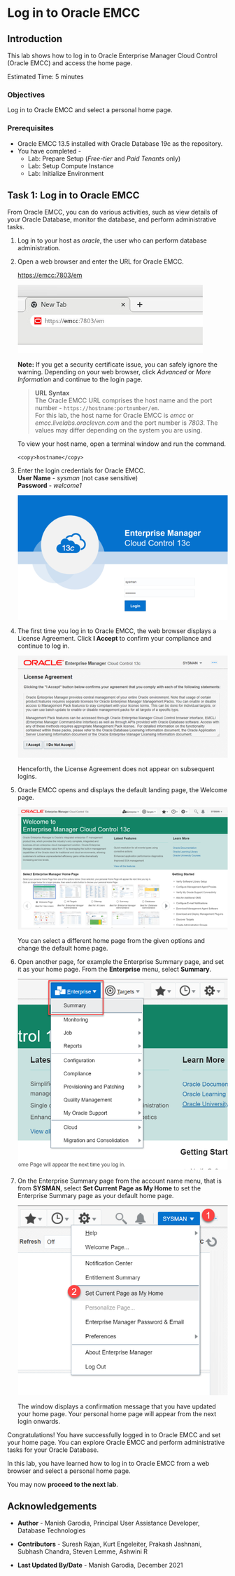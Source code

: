 # Log in to Oracle EMCC

## Introduction

This lab shows how to log in to Oracle Enterprise Manager Cloud Control (Oracle EMCC) and access the home page. 

Estimated Time: 5 minutes

### Objectives

Log in to Oracle EMCC and select a personal home page.

### Prerequisites

- Oracle EMCC 13.5 installed with Oracle Database 19c as the repository.
- You have completed -
    - Lab: Prepare Setup (*Free-tier* and *Paid Tenants* only)
    - Lab: Setup Compute Instance
    - Lab: Initialize Environment

## Task 1: Log in to Oracle EMCC

From Oracle EMCC, you can do various activities, such as view details of your Oracle Database, monitor the database, and perform administrative tasks.

1. Log in to your host as *oracle*, the user who can perform database administration.

2. Open a web browser and enter the URL for Oracle EMCC.  

    <!-- Replace 0.0.0.0 and enter the actual IP address of the host machine. -->

   [https://emcc:7803/em](https://emcc:7803/em)  

   ![Oracle EMCC Login URL](images/emcc-001-login-url.png)
 
   **Note:** If you get a security certificate issue, you can safely ignore the warning. Depending on your web browser, click *Advanced* or *More Information* and continue to the login page.

    > **URL Syntax**  
    > The Oracle EMCC URL comprises the host name and the port number - `https://hostname:portnumber/em`.  
    For this lab, the host name for Oracle EMCC is *emcc* or *emcc.livelabs.oraclevcn.com* and the port number is *7803*. The values may differ depending on the system you are using. 

    To view your host name, open a terminal window and run the command.
    ```
    <copy>hostname</copy>
    ```

3. Enter the login credentials for Oracle EMCC.  
   **User Name** - *sysman* (not case sensitive)  
   **Password** - *welcome1*
   
   ![Oracle EMCC Login Page](images/emcc-002-login-page.png)

4. The first time you log in to Oracle EMCC, the web browser displays a License Agreement. Click **I Accept** to confirm your compliance and continue to log in.

   ![License Agreement](images/emcc-003-license.png)
   
   Henceforth, the License Agreement does not appear on subsequent logins.

5. Oracle EMCC opens and displays the default landing page, the Welcome page. 

   ![Oracle EMCC Welcome page](images/emcc-004-welcome.png)
   
   You can select a different home page from the given options and change the default home page.  

6. Open another page, for example the Enterprise Summary page, and set it as your home page. From the **Enterprise** menu, select **Summary**. 

   ![Enterprise Summary page](images/emcc-005-enterprise-menu.png)
   
7. On the Enterprise Summary page from the account name menu, that is from **SYSMAN**, select **Set Current Page as My Home** to set the Enterprise Summary page as your default home page.

   ![Enterprise Summary page](images/emcc-006-set-homepage.png)

   The window displays a confirmation message that you have updated your home page. Your personal home page will appear from the next login onwards.

Congratulations! You have successfully logged in to Oracle EMCC and set your home page. You can explore Oracle EMCC and perform administrative tasks for your Oracle Database.

In this lab, you have learned how to log in to Oracle EMCC from a web browser and select a personal home page.

You may now **proceed to the next lab**.

## Acknowledgements

- **Author** - Manish Garodia, Principal User Assistance Developer, Database Technologies

- **Contributors** - Suresh Rajan, Kurt Engeleiter, Prakash Jashnani, Subhash Chandra, Steven Lemme, Ashwini R

- **Last Updated By/Date** - Manish Garodia, December 2021
